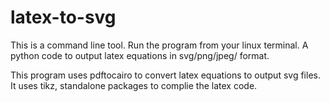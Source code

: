 # latex-to-svg
This is a command line tool. Run the program from your linux terminal.
A python code to output latex equations in svg/png/jpeg/ format.

This program uses pdftocairo to convert latex equations to output svg files. It uses tikz, standalone packages to complie the latex code.
